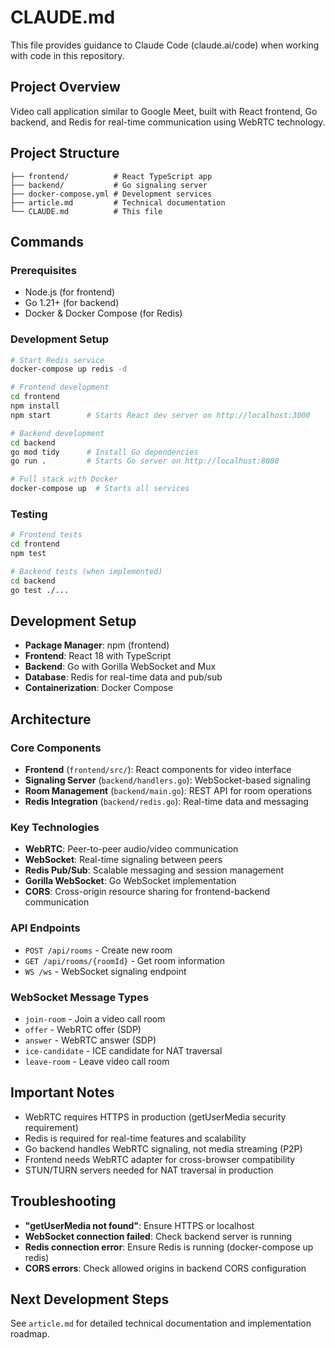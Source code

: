 # CLAUDE.md

This file provides guidance to Claude Code (claude.ai/code) when working with code in this repository.

## Project Overview

Video call application similar to Google Meet, built with React frontend, Go backend, and Redis for real-time communication using WebRTC technology.

## Project Structure

```
├── frontend/          # React TypeScript app
├── backend/           # Go signaling server
├── docker-compose.yml # Development services
├── article.md         # Technical documentation
└── CLAUDE.md          # This file
```

## Commands

### Prerequisites
- Node.js (for frontend)
- Go 1.21+ (for backend)
- Docker & Docker Compose (for Redis)

### Development Setup

```bash
# Start Redis service
docker-compose up redis -d

# Frontend development
cd frontend
npm install
npm start        # Starts React dev server on http://localhost:3000

# Backend development  
cd backend
go mod tidy      # Install Go dependencies
go run .         # Starts Go server on http://localhost:8080

# Full stack with Docker
docker-compose up  # Starts all services
```

### Testing
```bash
# Frontend tests
cd frontend
npm test

# Backend tests (when implemented)
cd backend
go test ./...
```

## Development Setup

- **Package Manager**: npm (frontend)
- **Frontend**: React 18 with TypeScript
- **Backend**: Go with Gorilla WebSocket and Mux
- **Database**: Redis for real-time data and pub/sub
- **Containerization**: Docker Compose

## Architecture

### Core Components
- **Frontend** (`frontend/src/`): React components for video interface
- **Signaling Server** (`backend/handlers.go`): WebSocket-based signaling
- **Room Management** (`backend/main.go`): REST API for room operations
- **Redis Integration** (`backend/redis.go`): Real-time data and messaging

### Key Technologies
- **WebRTC**: Peer-to-peer audio/video communication
- **WebSocket**: Real-time signaling between peers
- **Redis Pub/Sub**: Scalable messaging and session management
- **Gorilla WebSocket**: Go WebSocket implementation
- **CORS**: Cross-origin resource sharing for frontend-backend communication

### API Endpoints
- `POST /api/rooms` - Create new room
- `GET /api/rooms/{roomId}` - Get room information
- `WS /ws` - WebSocket signaling endpoint

### WebSocket Message Types
- `join-room` - Join a video call room
- `offer` - WebRTC offer (SDP)
- `answer` - WebRTC answer (SDP)
- `ice-candidate` - ICE candidate for NAT traversal
- `leave-room` - Leave video call room

## Important Notes

- WebRTC requires HTTPS in production (getUserMedia security requirement)
- Redis is required for real-time features and scalability
- Go backend handles WebRTC signaling, not media streaming (P2P)
- Frontend needs WebRTC adapter for cross-browser compatibility
- STUN/TURN servers needed for NAT traversal in production

## Troubleshooting

- **"getUserMedia not found"**: Ensure HTTPS or localhost
- **WebSocket connection failed**: Check backend server is running
- **Redis connection error**: Ensure Redis is running (docker-compose up redis)
- **CORS errors**: Check allowed origins in backend CORS configuration

## Next Development Steps

See `article.md` for detailed technical documentation and implementation roadmap.
